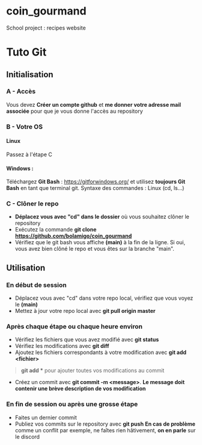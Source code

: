 # coin_gourmand
School project : recipes website

# Tuto Git

## Initialisation

### A - Accès
Vous devez **Créer un compte github** et **me donner votre adresse mail associée** pour que je vous donne l'accès au repository

### B - Votre OS

#### Linux
Passez à l'étape C

#### Windows :
Téléchargez **Git Bash** : https://gitforwindows.org/ et utilisez **toujours Git Bash** en tant que terminal git. Syntaxe des commandes : Linux (cd, ls...)

### C - Clôner le repo

* **Déplacez vous avec "cd" dans le dossier** où vous souhaitez clôner le repository
* Exécutez la commande **git clone https://github.com/bolamigo/coin_gourmand**
* Vérifiez que le git bash vous affiche **(main)** à la fin de la ligne. Si oui, vous avez bien clôné le repo et vous êtes sur la branche "main".

## Utilisation

### En début de session

* Déplacez vous avec "cd" dans votre repo local, vérifiez que vous voyez le **(main)**
* Mettez à jour votre repo local avec **git pull origin master**

### Après chaque étape ou chaque heure environ

* Vérifiez les fichiers que vous avez modifié avec **git status**
* Vérifiez les modifications avec **git diff**
* Ajoutez les fichiers correspondants à votre modification avec **git add \<fichier\>**
> **git add \*** pour ajouter toutes vos modifications au commit
* Créez un commit avec **git commit -m \<message\>**.
**Le message doit contenir une brève description de vos modification**

### En fin de session ou après une grosse étape

* Faites un dernier commit
* Publiez vos commits sur le repository avec **git push**
**En cas de problème** comme un conflit par exemple, ne faîtes rien hâtivement, **on en parle** sur le discord
